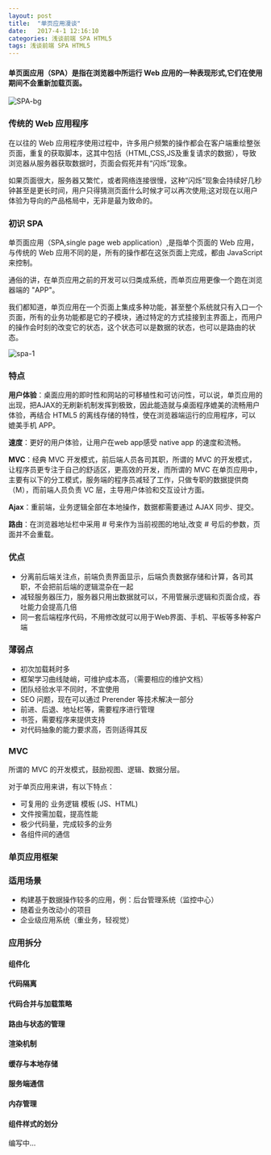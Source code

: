 ```yaml
---
layout: post
title:  "单页应用漫谈"
date:   2017-4-1 12:16:10
categories: 浅谈前端 SPA HTML5 
tags: 浅谈前端 SPA HTML5
---
```

#### 单页面应用（SPA）是指在浏览器中所运行 Web 应用的一种表现形式,它们在使用期间不会重新加载页面。

![SPA-bg](http://i.imgur.com/3F6SmMI.jpg)

### 传统的 Web 应用程序

在以往的 Web 应用程序使用过程中，许多用户频繁的操作都会在客户端重绘整张页面，重复的获取脚本，这其中包括（HTML,CSS,JS及重复请求的数据），导致浏览器从服务器获取数据时，页面会假死并有“闪烁”现象。


如果页面很大，服务器又繁忙，或者网络连接很慢，这种“闪烁”现象会持续好几秒钟甚至是更长时间，用户只得猜测页面什么时候才可以再次使用;这对现在以用户体验为导向的产品格局中，无非是最为致命的。


### 初识 SPA


单页面应用（SPA,single page web application）,是指单个页面的 Web 应用，与传统的 Web 应用不同的是，所有的操作都在这张页面上完成，都由 JavaScript 来控制。


通俗的讲，在单页应用之前的开发可以归类成系统，而单页应用更像一个跑在浏览器端的 "APP"。


我们都知道，单页应用在一个页面上集成多种功能，甚至整个系统就只有入口一个页面，所有的业务功能都是它的子模块，通过特定的方式挂接到主界面上，而用户的操作会时刻的改变它的状态，这个状态可以是数据的状态，也可以是路由的状态。

![spa-1](http://i.imgur.com/Z4E6BAQ.jpg)

### 特点

**用户体验**：桌面应用的即时性和网站的可移植性和可访问性，可以说，单页应用的出现，把AJAX的无刷新机制发挥到极致，因此能造就与桌面程序媲美的流畅用户体验，再结合 HTML5 的离线存储的特性，使在浏览器端运行的应用程序，可以媲美手机 APP。


**速度**：更好的用户体验，让用户在web app感受 native app 的速度和流畅。

**MVC**：经典 MVC 开发模式，前后端人员各司其职，所谓的 MVC 的开发模式，让程序员更专注于自己的舒适区，更高效的开发，而所谓的 MVC 在单页应用中，主要有以下的分工模式，服务端的程序员减轻了工作，只做专职的数据提供商（M），而前端人员负责 VC 层，主导用户体验和交互设计方面。

**Ajax**：重前端，业务逻辑全部在本地操作，数据都需要通过 AJAX 同步、提交。

**路由**：在浏览器地址栏中采用 # 号来作为当前视图的地址,改变 # 号后的参数，页面并不会重载。


### 优点

- 分离前后端关注点，前端负责界面显示，后端负责数据存储和计算，各司其职，不会把前后端的逻辑混杂在一起
- 减轻服务器压力，服务器只用出数据就可以，不用管展示逻辑和页面合成，吞吐能力会提高几倍
- 同一套后端程序代码，不用修改就可以用于Web界面、手机、平板等多种客户端

### 薄弱点

- 初次加载耗时多
- 框架学习曲线陡峭，可维护成本高，（需要相应的维护文档）
- 团队经验水平不同时，不宜使用
- SEO 问题，现在可以通过 Prerender 等技术解决一部分
- 前进、后退、地址栏等，需要程序进行管理
- 书签，需要程序来提供支持
- 对代码抽象的能力要求高，否则适得其反


### MVC

所谓的 MVC 的开发模式，鼓励视图、逻辑、数据分层。

对于单页应用来讲，有以下特点：


- 可复用的 业务逻辑 模板 (JS、HTML)
- 文件按需加载，提高性能
- 极少代码量，完成较多的业务
- 各组件间的通信


### 单页应用框架


### 适用场景

- 构建基于数据操作较多的应用，例：后台管理系统（监控中心）
- 随着业务改动小的项目
- 企业级应用系统（重业务，轻视觉）



### 应用拆分


#### 组件化

#### 代码隔离

#### 代码合并与加载策略

#### 路由与状态的管理

#### 渲染机制

#### 缓存与本地存储

#### 服务端通信

#### 内存管理

#### 组件样式的划分


编写中...
